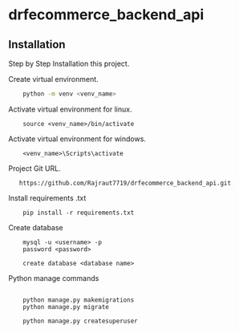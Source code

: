 # drfecommerce_backend_api

## Installation

Step by Step Installation this project.

Create virtual environment.
```bash
    python -m venv <venv_name>
```
Activate virtual environment for linux.
```
    source <venv_name>/bin/activate
```
Activate virtual environment for windows.
```
    <venv_name>\Scripts\activate
```
Project Git URL.
```
   https://github.com/Rajraut7719/drfecommerce_backend_api.git
```
Install requirements .txt
```
    pip install -r requirements.txt
```
Create database
``` 
    mysql -u <username> -p 
    password <password>

    create database <database name>
```
Python manage commands
```
  
    python manage.py makemigrations
    python manage.py migrate

    python manage.py createsuperuser
```

